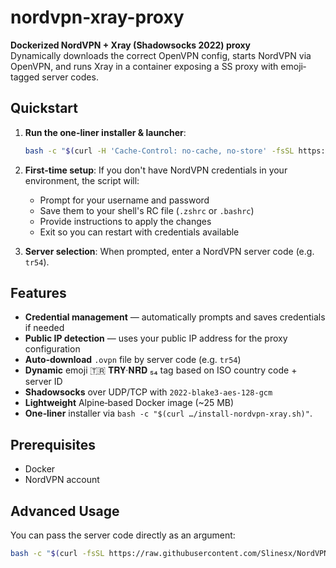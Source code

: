 # nordvpn-xray-proxy

**Dockerized NordVPN + Xray (Shadowsocks 2022) proxy**  
Dynamically downloads the correct OpenVPN config, starts NordVPN via OpenVPN, and runs Xray in a container exposing a SS proxy with emoji‐tagged server codes.

## Quickstart

1. **Run the one-liner installer & launcher**:

    ```bash
    bash -c "$(curl -H 'Cache-Control: no-cache, no-store' -fsSL https://raw.githubusercontent.com/Slinesx/NordVPN-Xray/main/install-nordvpn-xray.sh)"
    ```

2. **First-time setup**: If you don't have NordVPN credentials in your environment, the script will:
   - Prompt for your username and password
   - Save them to your shell's RC file (`.zshrc` or `.bashrc`)
   - Provide instructions to apply the changes
   - Exit so you can restart with credentials available

3. **Server selection**: When prompted, enter a NordVPN server code (e.g. `tr54`).

## Features

- **Credential management** — automatically prompts and saves credentials if needed
- **Public IP detection** — uses your public IP address for the proxy configuration
- **Auto‑download** `.ovpn` file by server code (e.g. `tr54`)
- **Dynamic** emoji 🇹🇷 𝐓𝐑𝐘·𝐍𝐑𝐃 ₅₄ tag based on ISO country code + server ID
- **Shadowsocks** over UDP/TCP with `2022-blake3-aes-128-gcm`
- **Lightweight** Alpine‐based Docker image (~25 MB)
- **One‑liner** installer via `bash -c "$(curl …/install-nordvpn-xray.sh)"`.

## Prerequisites

- Docker  
- NordVPN account

## Advanced Usage

You can pass the server code directly as an argument:

```bash
bash -c "$(curl -fsSL https://raw.githubusercontent.com/Slinesx/NordVPN-Xray/main/install-nordvpn-xray.sh)" _ us4721
```

